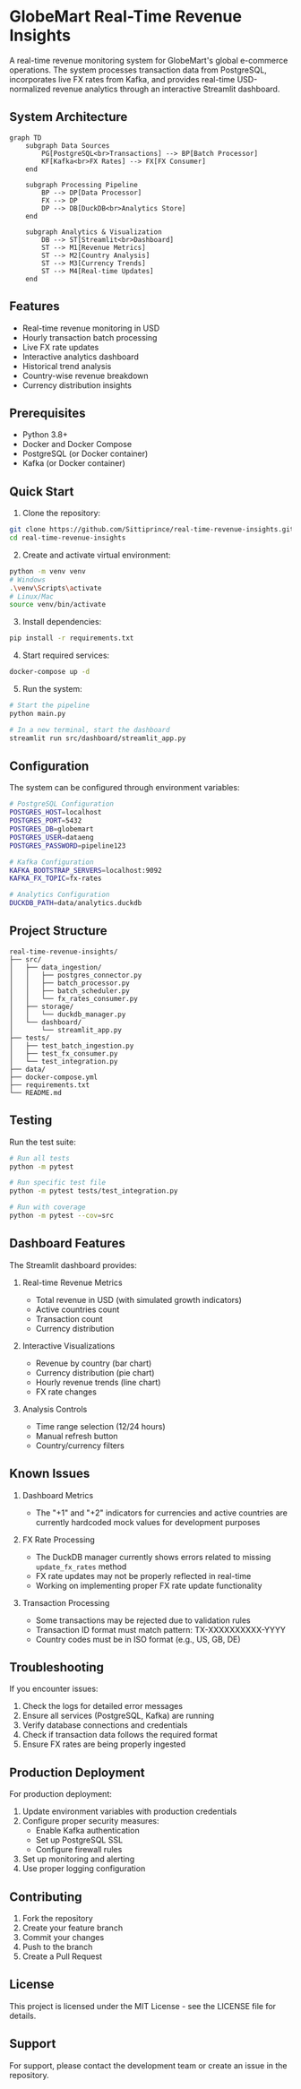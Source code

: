 # GlobeMart Real-Time Revenue Insights

A real-time revenue monitoring system for GlobeMart's global e-commerce operations. The system processes transaction data from PostgreSQL, incorporates live FX rates from Kafka, and provides real-time USD-normalized revenue analytics through an interactive Streamlit dashboard.

## System Architecture

```mermaid
graph TD
    subgraph Data Sources
        PG[PostgreSQL<br>Transactions] --> BP[Batch Processor]
        KF[Kafka<br>FX Rates] --> FX[FX Consumer]
    end

    subgraph Processing Pipeline
        BP --> DP[Data Processor]
        FX --> DP
        DP --> DB[DuckDB<br>Analytics Store]
    end

    subgraph Analytics & Visualization
        DB --> ST[Streamlit<br>Dashboard]
        ST --> M1[Revenue Metrics]
        ST --> M2[Country Analysis]
        ST --> M3[Currency Trends]
        ST --> M4[Real-time Updates]
    end
```

## Features

- Real-time revenue monitoring in USD
- Hourly transaction batch processing
- Live FX rate updates
- Interactive analytics dashboard
- Historical trend analysis
- Country-wise revenue breakdown
- Currency distribution insights

## Prerequisites

- Python 3.8+
- Docker and Docker Compose
- PostgreSQL (or Docker container)
- Kafka (or Docker container)

## Quick Start

1. Clone the repository:
```bash
git clone https://github.com/Sittiprince/real-time-revenue-insights.git
cd real-time-revenue-insights
```

2. Create and activate virtual environment:
```bash
python -m venv venv
# Windows
.\venv\Scripts\activate
# Linux/Mac
source venv/bin/activate
```

3. Install dependencies:
```bash
pip install -r requirements.txt
```

4. Start required services:
```bash
docker-compose up -d
```

5. Run the system:
```bash
# Start the pipeline
python main.py

# In a new terminal, start the dashboard
streamlit run src/dashboard/streamlit_app.py
```

## Configuration

The system can be configured through environment variables:

```bash
# PostgreSQL Configuration
POSTGRES_HOST=localhost
POSTGRES_PORT=5432
POSTGRES_DB=globemart
POSTGRES_USER=dataeng
POSTGRES_PASSWORD=pipeline123

# Kafka Configuration
KAFKA_BOOTSTRAP_SERVERS=localhost:9092
KAFKA_FX_TOPIC=fx-rates

# Analytics Configuration
DUCKDB_PATH=data/analytics.duckdb
```

## Project Structure

```
real-time-revenue-insights/
├── src/
│   ├── data_ingestion/
│   │   ├── postgres_connector.py
│   │   ├── batch_processor.py
│   │   ├── batch_scheduler.py
│   │   └── fx_rates_consumer.py
│   ├── storage/
│   │   └── duckdb_manager.py
│   └── dashboard/
│       └── streamlit_app.py
├── tests/
│   ├── test_batch_ingestion.py
│   ├── test_fx_consumer.py
│   └── test_integration.py
├── data/
├── docker-compose.yml
├── requirements.txt
└── README.md
```

## Testing

Run the test suite:

```bash
# Run all tests
python -m pytest

# Run specific test file
python -m pytest tests/test_integration.py

# Run with coverage
python -m pytest --cov=src
```

## Dashboard Features

The Streamlit dashboard provides:

1. Real-time Revenue Metrics
   - Total revenue in USD (with simulated growth indicators)
   - Active countries count
   - Transaction count
   - Currency distribution

2. Interactive Visualizations
   - Revenue by country (bar chart)
   - Currency distribution (pie chart)
   - Hourly revenue trends (line chart)
   - FX rate changes

3. Analysis Controls
   - Time range selection (12/24 hours)
   - Manual refresh button
   - Country/currency filters

## Known Issues

1. Dashboard Metrics
   - The "+1" and "+2" indicators for currencies and active countries are currently hardcoded mock values for development purposes

2. FX Rate Processing
   - The DuckDB manager currently shows errors related to missing `update_fx_rates` method
   - FX rate updates may not be properly reflected in real-time
   - Working on implementing proper FX rate update functionality

3. Transaction Processing
   - Some transactions may be rejected due to validation rules
   - Transaction ID format must match pattern: TX-XXXXXXXXXX-YYYY
   - Country codes must be in ISO format (e.g., US, GB, DE)

## Troubleshooting

If you encounter issues:

1. Check the logs for detailed error messages
2. Ensure all services (PostgreSQL, Kafka) are running
3. Verify database connections and credentials
4. Check if transaction data follows the required format
5. Ensure FX rates are being properly ingested

## Production Deployment

For production deployment:

1. Update environment variables with production credentials
2. Configure proper security measures:
   - Enable Kafka authentication
   - Set up PostgreSQL SSL
   - Configure firewall rules
3. Set up monitoring and alerting
4. Use proper logging configuration

## Contributing

1. Fork the repository
2. Create your feature branch
3. Commit your changes
4. Push to the branch
5. Create a Pull Request

## License

This project is licensed under the MIT License - see the LICENSE file for details.

## Support

For support, please contact the development team or create an issue in the repository.

